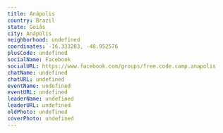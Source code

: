 ```yaml
---
title: Anápolis
country: Brazil
state: Goiás
city: Anápolis
neighborhood: undefined
coordinates: -16.333283, -48.952576
plusCode: undefined
socialName: Facebook
socialURL: https://www.facebook.com/groups/free.code.camp.anapolis
chatName: undefined
chatURL: undefined
eventName: undefined
eventURL: undefined
leaderName: undefined
leaderURL: undefined
oldPhoto: undefined
coverPhoto: undefined
---
```

